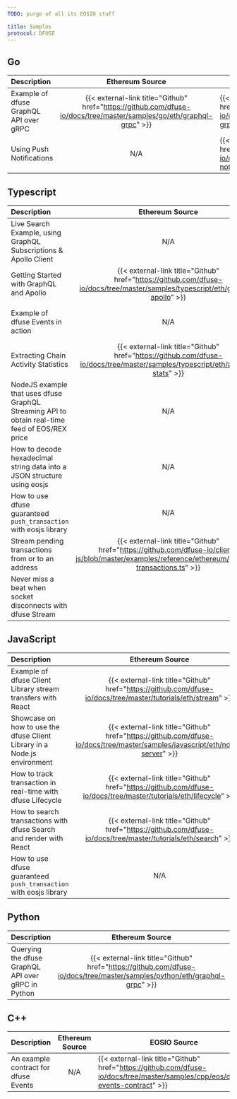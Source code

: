 ```yaml
---
TODO: purge of all its EOSIO stuff

title: Samples
protocol: DFUSE
---
```


<!-- TODO: USE CRYPTO ICONS for headers -->

## Go

| Description                            |                                                   Ethereum Source                                                    | EOSIO Source                                                                                                              |
| :------------------------------------- | :------------------------------------------------------------------------------------------------------------------: | ------------------------------------------------------------------------------------------------------------------------- |
| Example of dfuse GraphQL API over gRPC | {{< external-link title="Github" href="https://github.com/dfuse-io/docs/tree/master/samples/go/eth/graphql-grpc" >}} | {{< external-link title="Github" href="https://github.com/dfuse-io/docs/tree/master/samples/go/eos/graphql-grpc" >}}      |
| Using Push Notifications               |                                                         N/A                                                          | {{< external-link title="Github" href="https://github.com/dfuse-io/docs/tree/master/samples/go/eos/push-notification" >}} |

## Typescript

| Description                                                                                    |                                                                  Ethereum Source                                                                  |                                                                 EOSIO Source                                                                 |
| :--------------------------------------------------------------------------------------------- | :-----------------------------------------------------------------------------------------------------------------------------------------------: | :------------------------------------------------------------------------------------------------------------------------------------------: |
| Live Search Example, using GraphQL Subscriptions & Apollo Client                               |                                             N/A <!-- NEED EQUIVALENT OF ACTION RATES TO AGGREGATE -->                                             |     {{< external-link title="Github" href="https://github.com/dfuse-io/docs/tree/master/samples/typescript/eos/stream-action-rates" >}}      |
| Getting Started with GraphQL and Apollo                                                        |          {{< external-link title="Github" href="https://github.com/dfuse-io/docs/tree/master/samples/typescript/eth/graphql-apollo" >}}           |        {{< external-link title="Github" href="https://github.com/dfuse-io/docs/tree/master/samples/typescript/eos/graphql-apollo" >}}        |
| Example of dfuse Events in action                                                              |                                                                        N/A                                                                        |         {{< external-link title="Github" href="https://github.com/dfuse-io/docs/tree/master/samples/typescript/eos/dfuse-events" >}}         |
| Extracting Chain Activity Statistics                                                           |          {{< external-link title="Github" href="https://github.com/dfuse-io/docs/tree/master/samples/typescript/eth/activity-stats" >}}           |        {{< external-link title="Github" href="https://github.com/dfuse-io/docs/tree/master/samples/typescript/eos/activity-stats" >}}        |
| NodeJS example that uses dfuse GraphQL Streaming API to obtain real-time feed of EOS/REX price |                                                                        N/A                                                                        |          {{< external-link title="Github" href="https://github.com/dfuse-io/docs/tree/master/samples/typescript/eos/price-feed" >}}          |
| How to decode hexadecimal string data into a JSON structure using eosjs                        |                                                                        N/A                                                                        |          {{< external-link title="Github" href="https://github.com/dfuse-io/docs/tree/master/samples/typescript/eos/decode-hex" >}}          |
| How to use dfuse guaranteed `push_transaction` with eosjs library                              |                                                                        N/A                                                                        |            {{< external-link title="Github" href="https://github.com/dfuse-io/docs/tree/master/tutorials/eos/push-guaranteed" >}}            |
| Stream pending transactions from or to an address                                              | {{< external-link title="Github" href="https://github.com/dfuse-io/client-js/blob/master/examples/reference/ethereum/pending-transactions.ts" >}} |                                                                     N/A                                                                      |
| Never miss a beat when socket disconnects with dfuse Stream                                    |                                                                                                                                                   | {{< external-link title="Github" href="https://github.com/dfuse-io/client-js/blob/master/examples/advanced/graphql-never-miss-a-beat.ts" >}} |

## JavaScript

| Description                                                              |                                                       Ethereum Source                                                       | EOSIO Source                                                                                                                     |
| :----------------------------------------------------------------------- | :-------------------------------------------------------------------------------------------------------------------------: | -------------------------------------------------------------------------------------------------------------------------------- |
| Example of dfuse Client Library stream transfers with React              |        {{< external-link title="Github" href="https://github.com/dfuse-io/docs/tree/master/tutorials/eth/stream" >}}        | {{< external-link title="Github" href="https://github.com/dfuse-io/docs/tree/master/samples/javascript/eos/stream-transfers" >}} |
| Showcase on how to use the dfuse Client Library in a Node.js environment | {{< external-link title="Github" href="https://github.com/dfuse-io/docs/tree/master/samples/javascript/eth/node-server" >}} | {{< external-link title="Github" href="https://github.com/dfuse-io/docs/tree/master/samples/javascript/eos/node-server" >}}      |
| How to track transaction in real-time with dfuse Lifecycle               |      {{< external-link title="Github" href="https://github.com/dfuse-io/docs/tree/master/tutorials/eth/lifecycle" >}}       | N/A                                                                                                                              |
| How to search transactions with dfuse Search and render with React       |        {{< external-link title="Github" href="https://github.com/dfuse-io/docs/tree/master/tutorials/eth/search" >}}        | N/A                                                                                                                              |
| How to use dfuse guaranteed `push_transaction` with eosjs library        |                                                             N/A                                                             | {{< external-link title="Github" href="https://github.com/dfuse-io/docs/tree/master/samples/javascript/eos/push-guaranteed" >}}  |

## Python

| Description                                        |                                                     Ethereum Source                                                      | EOSIO Source                                                                                                             |
| :------------------------------------------------- | :----------------------------------------------------------------------------------------------------------------------: | ------------------------------------------------------------------------------------------------------------------------ |
| Querying the dfuse GraphQL API over gRPC in Python | {{< external-link title="Github" href="https://github.com/dfuse-io/docs/tree/master/samples/python/eth/graphql-grpc" >}} | {{< external-link title="Github" href="https://github.com/dfuse-io/docs/tree/master/samples/python/eos/graphql-grpc" >}} |

## C++

| Description                          | Ethereum Source | EOSIO Source                                                                                                                   |
| :----------------------------------- | :-------------: | ------------------------------------------------------------------------------------------------------------------------------ |
| An example contract for dfuse Events |       N/A       | {{< external-link title="Github" href="https://github.com/dfuse-io/docs/tree/master/samples/cpp/eos/dfuse-events-contract" >}} |
